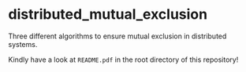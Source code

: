 # distributed_mutual_exclusion
Three different algorithms to ensure mutual exclusion in distributed systems. 

Kindly have a look at `README.pdf` in the root directory of this repository!
